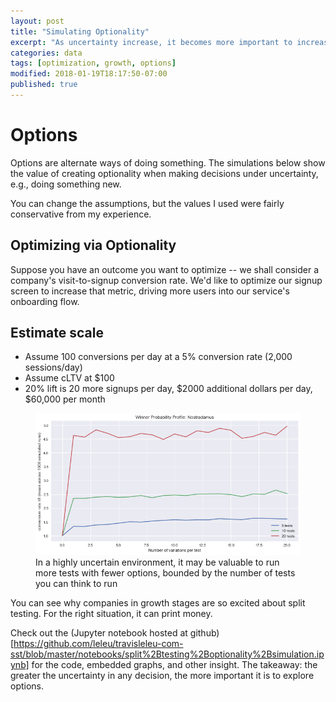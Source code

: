 ```yaml
---
layout: post
title: "Simulating Optionality"
excerpt: "As uncertainty increase, it becomes more important to increase the number of available options to make it more likely you're getting close to the optimal outcome"
categories: data
tags: [optimization, growth, options]
modified: 2018-01-19T18:17:50-07:00
published: true
---
```

# Options
Options are alternate ways of doing something.  The simulations below show the value of creating optionality when making decisions under uncertainty, e.g., doing something new.

You can change the assumptions, but the values I used were fairly conservative from my experience.

## Optimizing via Optionality
Suppose you have an outcome you want to optimize -- we shall consider a company's visit-to-signup conversion rate.  We'd like to optimize our signup screen to increase that metric, driving more users into our service's onboarding flow.

## Estimate scale
* Assume 100 conversions per day at a 5% conversion rate (2,000 sessions/day)
* Assume cLTV at $100
* 20% lift is 20 more signups per day, $2000 additional dollars per day, $60,000 per month

<figure>
	<img src="images/situation-3-optionality.png" alt="">
	<figcaption>In a highly uncertain environment, it may be valuable to run more tests with fewer options, bounded by the number of tests you can think to run</figcaption>
</figure>



You can see why companies in growth stages are so excited about split testing.  For the right situation, it can print money.

Check out the (Jupyter notebook hosted at github)[https://github.com/leleu/travisleleu-com-sst/blob/master/notebooks/split%2Btesting%2Boptionality%2Bsimulation.ipynb] for the code, embedded graphs, and other insight.  The takeaway: the greater the uncertainty in any decision, the more important it is to explore options.